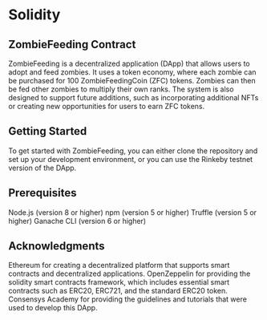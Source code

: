 # Solidity

## ZombieFeeding Contract
ZombieFeeding is a decentralized application (DApp) that allows users to adopt and feed zombies. It uses a token economy, where each zombie can be purchased for 100 ZombieFeedingCoin (ZFC) tokens. Zombies can then be fed other zombies to multiply their own ranks. The system is also designed to support future additions, such as incorporating additional NFTs or creating new opportunities for users to earn ZFC tokens.

## Getting Started
To get started with ZombieFeeding, you can either clone the repository and set up your development environment, or you can use the Rinkeby testnet version of the DApp.

## Prerequisites
 Node.js (version 8 or higher)
 npm (version 5 or higher)
 Truffle (version 5 or higher)
 Ganache CLI (version 6 or higher)



## Acknowledgments
 Ethereum for creating a decentralized platform that supports smart contracts and decentralized applications.
 OpenZeppelin for providing the solidity smart contracts framework, which includes essential smart contracts such as ERC20, ERC721, and the standard ERC20 token.
 Consensys Academy for providing the guidelines and tutorials that were used to develop this DApp.